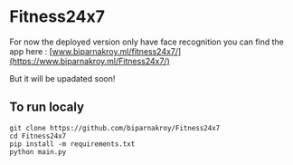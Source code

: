 # Fitness24x7

For now the deployed version only have face recognition you can find the app here : [www.biparnakroy.ml/fitness24x7/](https://www.biparnakroy.ml/Fitness24x7/)

But it will be upadated soon!

## To run localy

``` 
git clone https://github.com/biparnakroy/Fitness24x7
cd Fitness24x7
pip install -m requirements.txt
python main.py
```

